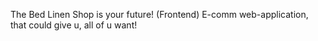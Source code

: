 The Bed Linen Shop is your future! (Frontend)
E-comm web-application, that could give u, all of u want!
